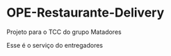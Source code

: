 # OPE-Restaurante-Delivery

Projeto para o TCC do grupo Matadores

Esse é o serviço do entregadores
